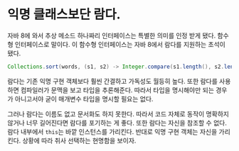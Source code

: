 # 익명 클래스보단 람다.

자바 8에 와서 추상 메소드 하나짜리 인터페이스는 특별한 의미를 인정 받게 됐다. 함수형 인터페이스로 말이다. 이 함수형 인터페이스는 자바 8에서 람다를 지원하는
초석이 됐다. 

```java
Collections.sort(words, (s1, s2) -> Integer.compare(s1.length(), s2.length()))
```

람다는 기존 익명 구현 객체보다 훨씬 간결하고 가독성도 월등히 높다. 또한 람다를 사용하면 컴파일러가 문맥을 보고 타입을 추론해준다.
따라서 타입을 명시해야만 되는 경우가 아니고서야 굳이 매개변수 타입을 명시할 필요는 없다. 


그러나 람다는 이름도 없고 문서화도 하지 못한다. 따라서 코드 자체로 동작이 명확하지 않거나 너무 길어진다면 람다를 포기하는 게 좋다. 또한 람다는 자신을 참조할 수 
없다. 람다 내부에서 `this`는 바깥 인스턴스를 가리킨다. 반대로 익명 구현 객체는 자신을 가리킨다. 상황에 따라 취사 선택하는 현명함을 보이자.